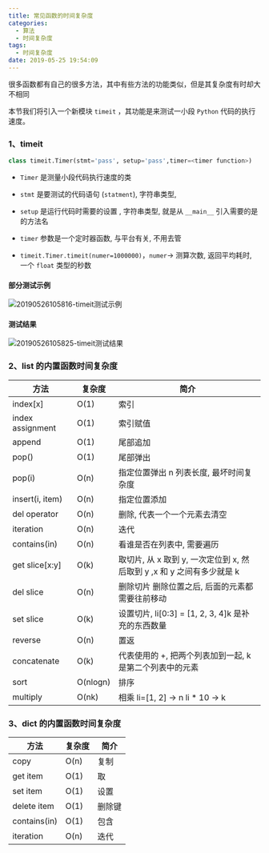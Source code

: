 ```yaml
---
title: 常见函数的时间复杂度
categories:
  - 算法
  - 时间复杂度
tags:
  - 时间复杂度
date: 2019-05-25 19:54:09
---
```


很多函数都有自己的很多方法，其中有些方法的功能类似，但是其复杂度有时却大不相同

本节我们将引入一个新模块 `timeit` ，其功能是来测试一小段 `Python` 代码的执行速度。

### 1、timeit

```python
class timeit.Timer(stmt='pass', setup='pass',timer=<timer function>)
```

- `Timer` 是测量小段代码执行速度的类

- `stmt` 是要测试的代码语句 (`statment`), 字符串类型,

- `setup` 是运行代码时需要的设置 , 字符串类型, 就是从 `__main__` 引入需要的是的方法名

- `timer` 参数是一个定时器函数, 与平台有关, 不用去管

- `timeit.Timer.timeit(numer=1000000)`，`numer`-> 测算次数, 返回平均耗时, 一个 `float` 类型的秒数

#### 部分测试示例

![20190526105816-timeit测试示例](https://gitee.com/bookandmusic/imgs/raw/master/uPic/2020%2006/20190526105816-timeit测试示例%20.png)

#### 测试结果

![20190526105825-timeit测试结果](https://gitee.com/bookandmusic/imgs/raw/master/uPic/2020%2006/20190526105825-timeit测试结果%20.png)


### 2、list 的内置函数时间复杂度

| 方法 | 复杂度 | 简介 |
| --- | --- | --- |
| index[x] | O(1) | 索引 |
| index assignment | O(1) | 索引赋值 |
| append | O(1) | 尾部追加 |
| pop() | O(1) | 尾部弹出 |
| pop(i) | O(n) | 指定位置弹出 n 列表长度, 最坏时间复杂度 |
| insert(i, item) | O(n) | 指定位置添加 |
| del operator | O(n) | 删除, 代表一个一个元素去清空 |
| iteration | O(n) | 迭代 |
| contains(in) | O(n) | 看谁是否在列表中, 需要遍历 |
| get slice[x:y] | O(k) | 取切片, 从 x 取到 y, 一次定位到 x, 然后取到 y ,x 和 y 之间有多少就是 k |
| del slice | O(n) | 删除切片 删除位置之后, 后面的元素都需要往前移动 |
| set slice | O(k) | 设置切片, li[0:3] = [1, 2, 3, 4]k 是补充的东西数量 |
| reverse | O(n) | 置返 |
| concatenate | O(k) | 代表使用的 +, 把两个列表加到一起, k 是第二个列表中的元素 |
| sort | O(nlogn) | 排序 |
| multiply | O(nk) | 相乘 li=[1, 2] -> n li * 10 -> k |

### 3、dict 的内置函数时间复杂度

| 方法 | 复杂度 | 简介 |
| --- | --- | --- |
| copy | O(n) | 复制 |
| get item | O(1) | 取 |
| set item | O(1) | 设置 |
| delete item | O(1) | 删除键 |
| contains(in) | O(1) | 包含 |
| iteration | O(n) | 迭代 |